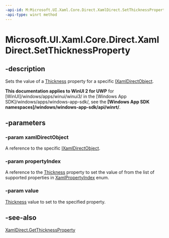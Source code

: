 ```yaml
---
-api-id: M:Microsoft.UI.Xaml.Core.Direct.XamlDirect.SetThicknessProperty(Microsoft.UI.Xaml.Core.Direct.IXamlDirectObject,Microsoft.UI.Xaml.Core.Direct.XamlPropertyIndex,Microsoft.UI.Xaml.Thickness)
-api-type: winrt method
---
```


<!-- Method syntax.
public void XamlDirect.SetThicknessProperty(IXamlDirectObject xamlDirectObject, XamlPropertyIndex propertyIndex, Thickness value)
-->

# Microsoft.UI.Xaml.Core.Direct.XamlDirect.SetThicknessProperty

## -description
Sets the value of a [Thickness](../microsoft.ui.xaml/thickness.md) property for a specific [IXamlDirectObject](ixamldirectobject.md).

**This documentation applies to WinUI 2 for UWP** for [WinUI]/windows/apps/winui/winui3/ in the [Windows App SDK]/windows/apps/windows-app-sdk/, see the **[Windows App SDK namespaces]/windows/windows-app-sdk/api/winrt/**.

## -parameters
### -param xamlDirectObject
A reference to the specific [IXamlDirectObject](ixamldirectobject.md).

### -param propertyIndex
A reference to the [Thickness](../microsoft.ui.xaml/thickness.md) property to set the value of from the list of supported properties in [XamlPropertyIndex](xamlpropertyindex.md) enum.

### -param value
[Thickness](../microsoft.ui.xaml/thickness.md) value to set to the specified property.

## -see-also
[XamlDirect.GetThicknessProperty](xamldirect_getthicknessproperty_405662009.md)
